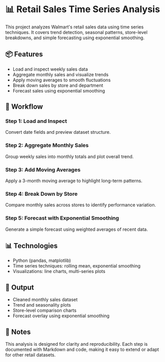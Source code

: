 # 📊 Retail Sales Time Series Analysis

This project analyzes Walmart's retail sales data using time series techniques. It covers trend detection, seasonal patterns, store-level breakdowns, and simple forecasting using exponential smoothing.

## 📦 Features

- Load and inspect weekly sales data
- Aggregate monthly sales and visualize trends
- Apply moving averages to smooth fluctuations
- Break down sales by store and department
- Forecast sales using exponential smoothing

## 🧪 Workflow

### Step 1: Load and Inspect  
Convert date fields and preview dataset structure.

### Step 2: Aggregate Monthly Sales  
Group weekly sales into monthly totals and plot overall trend.

### Step 3: Add Moving Averages  
Apply a 3-month moving average to highlight long-term patterns.

### Step 4: Break Down by Store  
Compare monthly sales across stores to identify performance variation.

### Step 5: Forecast with Exponential Smoothing  
Generate a simple forecast using weighted averages of recent data.

## 📊 Technologies

- Python (pandas, matplotlib)
- Time series techniques: rolling mean, exponential smoothing
- Visualizations: line charts, multi-series plots

## 📁 Output

- Cleaned monthly sales dataset
- Trend and seasonality plots
- Store-level comparison charts
- Forecast overlay using exponential smoothing

## 📌 Notes

This analysis is designed for clarity and reproducibility. Each step is documented with Markdown and code, making it easy to extend or adapt for other retail datasets.
